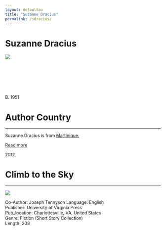 ```yaml
---
layout: defaultau
title: "Suzanne Dracius"
permalink: /sdracius/
---
```

<!-- partial:index.partial.html -->
<div class="content">
    <h1>Suzanne Dracius</h1>
    <div class="quote">
        <div><img src="https://encrypted-tbn0.gstatic.com/images?q=tbn:ANd9GcSY1n6XqR-zwwyFACnJM5gzAeW6zpOdkzLrnFOP-5gqeyzi4zAO" class="logo"></div>
    </div>
    <div class="timeline">
        <div style="padding-bottom:100px;"></div>
        <div class="block">
            <div class="date right"><p class="right"> B. 1951</p></div>
            <div class="dot"></div>
            <div class="left first">
         <div class="author_country">
                <h1>Author Country</h1><hr>
          <div class="aclocation">   <p>Suzanne Dracius is from <a href="{{ site.baseurl }}/8">Martinique.</a></p></div>
              <div class="acreadmore">   <a href="https://en.wikipedia.org/wiki/Suzanne_Dracius" target="_blank">Read more</a></div>
            </div>
            </div>
        </div>
        <div class="block">
            <div class="date left"><p class="left">2012</p></div>
            <div class="dot"></div>
            <div class="right">
                <h1>Climb to the Sky</h1><hr>
                <p><img src="https://ik.imagekit.io/uvapress/tr:h-300,w-200,c-at_max/4577.jpg"></p>
                <p>
		    Co-Author: Joseph Tennyson                
		    Language: English<br/>
                Publisher: University of Virginia Press<br/>
                Pub_location: Charlottesville, VA, United States<br/>
                Genre: Fiction (Short Story Collection)<br/>
                Length: 208 <br/>                   </p>
            </div>
        </div>
  <!-- partial -->
<script src='https://cdnjs.cloudflare.com/ajax/libs/jquery/3.1.1/jquery.min.js'></script><script  src="{{ site.baseurl }}/assets/js/authorscript.js"></script>